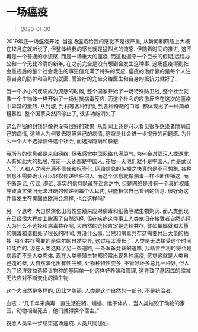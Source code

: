 # 一场瘟疫

> 2020-01-30

2019年底一场瘟疫开始, 当这场瘟疫给我的感觉不是很严重, 从新闻和网络上大概在12月底就听说了, 但整体给我的感觉就是猛烈点的流感. 但随着时间的推进, 这不再是一个普通的小流感, 而是一场重大的瘟疫, 而这也迎来一个巨长的假期,远程办公和一个无比冷清的新年, 在之前完全是没有想到会发生这种事. 这场瘟疫得到社会重视后的整个社会发生的事更值充满了特殊的反应. 瘟疫的治疗靠的是每个人注意自身的防护和及时的就医, 而治疗的完全交给医生和自身的抵抗力就好了.

当一个小小的疾病成为流感的时候, 整个国家开始了一场特殊防卫战, 整个社会就像一个生物体一样开始了一场对抗病毒反应. 而这个社会的应激反应在这次的瘟疫中异常的激烈. 从封城, 封村等各种封锁, 到各种奇葩的口号, 都体现出了一种简单粗暴性. 整个国家突然间停止了, 很多功能消失了.

这么严密的封锁好像也没有很好的效果, 从新闻上还是可以看见很多感染者隐瞒自己的病情, 这些人为何要去隐瞒自己的病情, 这将是社会进一步提升的问题原. 为什么一个人不选择信任这个社会, 而选择隐瞒和躲避.

我所有的信息都是来自网络, 但我感觉中国网络充满戾气, 为何会对武汉人或湖北人有如此大的抵触, 在前一天还都是中国人, 在后一天他们就不是中国人, 而是武汉人了. 人和人之间充满不信任和标签化. 网络信息的传播之快真的是不可想象, 各种信息不需要确认可以轻松传递给任何人, 而这个信息就像病毒一样不断传播这. 而不断造谣, 传谣, 辟谣, 真实的信息隐藏在谣言之中, 但是网络是没有一个真的权威, 导致真实依旧无法准确的传递到每个人耳内, 只能相信自己看到的信息. 很好奇这件事发生在美国或欧洲会怎样, 也会这样吗?

另一个思考, 大自然演化出有性生殖来应对病毒和细菌等微生物剿灭. 而人类到现在已经很大程度上脱离了自然选择, 但在疾病这件事上人类依旧在接受者自然选择. 人为什么不选择和病毒共存呢, 大自然的选择肯定是选择共存, 譬如蝙蝠就和大量的病毒和谐相处了很长的时间, 并没什么事. 当然和病毒共存这需要付出大量的牺牲, 那个共存需要的是偶尔的自然变异, 这过程太漫长了, 人类是无法接受这个时间和死亡的. 现在人类选择了另一条道路, 一条军备竞赛的道路, 我断言胜利的将会是病毒而不是人类肉体. 现在人类养殖生物都经常出现各种瘟疫, 感觉这就是人类自己造的孽, 大自然演化出有性生殖, 让物种特性变多, 不管好坏多总比一种好, 但人为了经济效益选择让物种的基因单一化这样好养殖和管理, 这导致了基因库的缩减无法应对不断变化的微生物.

这个大自然是多样的, 因此才美丽. 人类是这个自然的一部分, 不是统治者.

血疫：“几千年来病毒一直生活在猪、蝙蝠、猴子体内，当人类摧毁了动物的家园，动物相继死去，他们就得换个宿主。”

祝愿人类早一步结束这场瘟疫. 人类共同加油.
